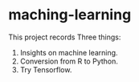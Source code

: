 # maching-learning
This project records Three things:
1. Insights on machine learning.
2. Conversion from R to Python.
3. Try Tensorflow.
